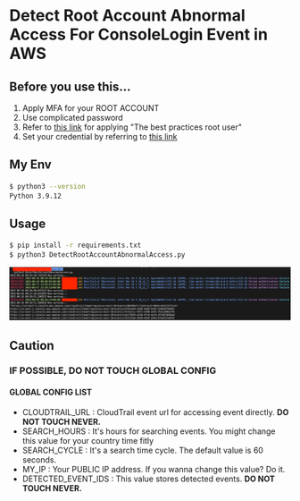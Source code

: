 # Detect Root Account Abnormal Access For ConsoleLogin Event in AWS

## Before you use this...

1. Apply MFA for your ROOT ACCOUNT
2. Use complicated password
3. Refer to [this link](https://docs.aws.amazon.com/accounts/latest/reference/best-practices-root-user.html) for applying "The best practices root user"
4. Set your credential by referring to [this link](https://docs.aws.amazon.com/cli/latest/userguide/cli-configure-files.html)

## My Env

```bash
$ python3 --version
Python 3.9.12
```

## Usage

```bash
$ pip install -r requirements.txt
$ python3 DetectRootAccountAbnormalAccess.py
```

![result](./images/result.png)

## Caution

### IF POSSIBLE, DO NOT TOUCH GLOBAL CONFIG

#### GLOBAL CONFIG LIST

- CLOUDTRAIL_URL : CloudTrail event url for accessing event directly. **DO NOT TOUCH NEVER.**
- SEARCH_HOURS : It's hours for searching events. You might change this value for your country time fitly
- SEARCH_CYCLE : It's a search time cycle. The default value is 60 seconds.
- MY_IP : Your PUBLIC IP address. If you wanna change this value? Do it.
- DETECTED_EVENT_IDS : This value stores detected events. **DO NOT TOUCH NEVER.**
